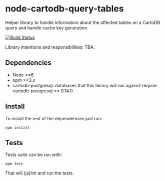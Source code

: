 # node-cartodb-query-tables

Helper library to handle information about the affected tables on a CartoDB query and handle cache key generation.

[![Build Status](https://travis-ci.org/CartoDB/node-cartodb-query-tables.png?branch=master)](https://travis-ci.org/CartoDB/node-cartodb-query-tables)

Library intentions and responsibilities: TBA.

## Dependencies

 * Node >=6
 * npm >=3.x
 * cartodb-postgresql: databases that this library will run against require cartodb-postgresql >= 0.14.0.

## Install

To install the rest of the dependencies just run:

```
npm install
```

## Tests

Tests suite can be run with:

```
npm test
```

That will (js)lint and run the tests.
